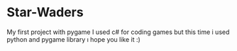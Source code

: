 # Star-Waders
My first project with pygame
I used c# for coding games  but this time i used python and pygame library ı hope you like it :)
